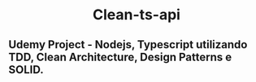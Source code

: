 <h1 align="center"> Clean-ts-api </h1>

<h2> Udemy Project - Nodejs, Typescript utilizando TDD, Clean Architecture, Design Patterns e SOLID. </h2>




